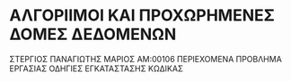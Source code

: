 # ΑΛΓΟΡΙΙΜΟΙ ΚΑΙ ΠΡΟΧΩΡΗΜΕΝΕΣ ΔΟΜΕΣ ΔΕΔΟΜΕΝΩΝ 
ΣΤΕΡΓΙΟΣ ΠΑΝΑΓΙΩΤΗΣ ΜΑΡΙΟΣ ΑΜ:00106
	ΠΕΡΙΕΧΟΜΕΝΑ 
	ΠΡΟΒΛΗΜΑ ΕΡΓΑΣΙΑΣ 
	ΟΔΗΓΙΕΣ ΕΓΚΑΤΑΣΤΑΣΗΣ 
	ΚΩΔΙΚΑΣ 
